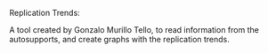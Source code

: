 Replication Trends:

A tool created by Gonzalo Murillo Tello, to read information from the autosupports, and create graphs with the replication trends.
